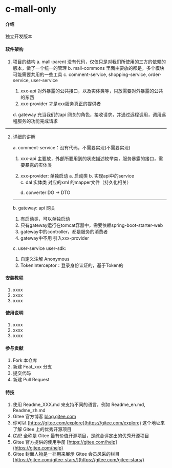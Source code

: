 # c-mall-only

#### 介绍
独立开发版本

#### 软件架构
1.  项目的结构
    a. mall-parent 没有代码，仅仅只是对我们所使用的三方的依赖的版本，做了一个统一的管理
	b. mall-commons 里面主要放的都是，多个模块可能需要共用的一些工具
	c. comment-service, shopping-service, order-service, user-service
	   1) xxx-api 对外暴露的公共接口，以及实体类等，只放需要对外暴露的公共的东西
	   2) xxx-provider 才是xxx服务真正的提供者
	   
	d. gateway  充当我们的api 网关的角色，接收请求，并通过远程调用，调用远程服务的功能完成请求
	
-----------------------------------------------------------------------------------------------------
2.  详细的讲解

    a. comment-service：没有代码，不需要实现(不需要实现)
	   1) xxx-api 主要放，外部所要用到的状态描述枚举类，服务暴露的接口，需要暴露的实体类
       2) xxx-provider: 单独启动
           a. 启动类
           b. 实现api中的service	
           c. dal
                实体类
                对应的xml 的mapper文件（持久化相关）
				
		   d. converter DO -> DTO
		   
    ---
    b. gateway: api 网关
	   1) 有启动类，可以单独启动
	   2) 只有gateway运行在tomcat容器中，需要依赖spring-boot-starter-web
	   3) gateway中的controller，都是服务的消费者
	   4) gateway中不用 引入xxx-provider
	   
	c. user-service
	   user-sdk:
	   1) 自定义注解 Anonymous
	   2) TokenInterceptor：登录身份认证的，基于Token的
	   

         				
#### 安装教程

1.  xxxx
2.  xxxx
3.  xxxx

#### 使用说明

1.  xxxx
2.  xxxx
3.  xxxx

#### 参与贡献

1.  Fork 本仓库
2.  新建 Feat_xxx 分支
3.  提交代码
4.  新建 Pull Request


#### 特技

1.  使用 Readme\_XXX.md 来支持不同的语言，例如 Readme\_en.md, Readme\_zh.md
2.  Gitee 官方博客 [blog.gitee.com](https://blog.gitee.com)
3.  你可以 [https://gitee.com/explore](https://gitee.com/explore) 这个地址来了解 Gitee 上的优秀开源项目
4.  [GVP](https://gitee.com/gvp) 全称是 Gitee 最有价值开源项目，是综合评定出的优秀开源项目
5.  Gitee 官方提供的使用手册 [https://gitee.com/help](https://gitee.com/help)
6.  Gitee 封面人物是一档用来展示 Gitee 会员风采的栏目 [https://gitee.com/gitee-stars/](https://gitee.com/gitee-stars/)
